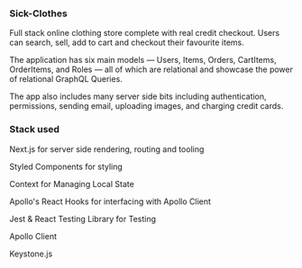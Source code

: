 ### Sick-Clothes

Full stack online clothing store complete with real credit checkout. Users can search, sell, add to cart and checkout their favourite items.

The application has six main models — Users, Items, Orders, CartItems, OrderItems, and Roles — all of which are relational and showcase the power of relational GraphQL Queries.

The app also includes many server side bits including authentication, permissions, sending email, uploading images, and charging credit cards.

### Stack used

Next.js for server side rendering, routing and tooling

Styled Components for styling

Context for Managing Local State

Apollo's React Hooks for interfacing with Apollo Client

Jest & React Testing Library for Testing

Apollo Client

Keystone.js
